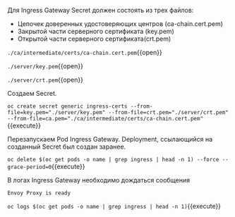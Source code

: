 Для Ingress Gateway Secret должен состоять из трех файлов:

* Цепочек доверенных удостоверяющих центров (ca-chain.cert.pem)
* Закрытой части серверного сертификата (key.pem)
* Открытой части серверного сертификата(crt.pem)

`./ca/intermediate/certs/ca-chain.cert.pem`{{open}}

`./server/key.pem`{{open}}

`./server/crt.pem`{{open}}

Создаем Secret.

`oc create secret generic ingress-certs --from-file=key.pem="./server/key.pem" --from-file=crt.pem="./server/crt.pem" --from-file=ca.pem="./ca/intermediate/certs/ca-chain.cert.pem"`{{execute}}

Перезапускаем Pod Ingress Gateway. Deployment, ссылающийся на созданный Secret был создан заранее.

`oc delete $(oc get pods -o name | grep ingress | head -n 1) --force --grace-period=0`{{execute}}

В логах Ingress Gateway необходимо дождаться сообщения

`Envoy Proxy is ready`

`oc logs $(oc get pods -o name | grep ingress | head -n 1)`{{execute}}

